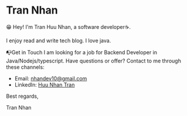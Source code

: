 # Tran Nhan
😁 Hey! I'm Tran Huu Nhan, a software developer☕.

I enjoy read and write tech blog. I love java.

📭Get in Touch
I am looking for a job for Backend Developer in Java/Nodejs/typescript.
Have questions or offer? Contact to me through these channels:
- Email: nhandev10@gmail.com
- LinkedIn: [Huu Nhan Tran](https://www.linkedin.com/in/huu-nhan-tran-6607441a3/)

Best regards,

Tran Nhan
